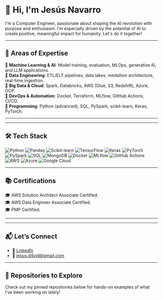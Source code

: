 # 👋 Hi, I'm Jesús Navarro

I'm a Computer Engineer, passionate about shaping the AI revolution with purpose and enthusiasm. I’m especially driven by the potential of AI to create positive, meaningful impact for humanity. Let's do it together!

---

## 💼 Areas of Expertise

🔹 **Machine Learning & AI**: Model training, evaluation, MLOps, generative AI, and LLM applications.<br>
🔹 **Data Engineering**: ETL/ELT pipelines, data lakes, medallion architecture, real-time ingestion. <br>
🔹 **Big Data & Cloud**: Spark, Databricks, AWS (Glue, S3, Redshift), Azure, GCP.<br>
🔹 **DevOps & Automation**: Docker, Terraform, MLflow, GitHub Actions, CI/CD.<br>
🔹 **Programming**: Python (advanced), SQL, PySpark, scikit-learn, Keras, PyTorch. 

---
<!--
## 🚀 Featured Projects

| Project | Description | Tech Stack |
|--------|-------------|------------|
| [🔁 Data Pipeline with Medallion Architecture](https://github.com/yourusername/spark-medallion-pipeline) | End-to-end data pipeline using Bronze/Silver/Gold layers with schema enforcement and time-based partitioning. | PySpark, Delta Lake, Databricks |
| [🤖 Product Recommender System](https://github.com/yourusername/product-recommender) | Built a collaborative filtering system with item embeddings and a clean ML pipeline. | Python, Scikit-learn, Pandas |
| [📊 Data Quality Monitoring Dashboard](https://github.com/yourusername/data-quality-dashboard) | Automated data validation with visual alerts and anomaly detection. | Great Expectations, Python, Plotly |
| [🧠 LLM-based Chatbot](https://github.com/yourusername/llm-chatbot) | Deployed an AI assistant using LangChain and OpenAI models with memory and tool usage. | LangChain, OpenAI, FastAPI | -->

---

## 🛠️ Tech Stack

![Python](https://img.shields.io/badge/-Python-3776AB?style=flat&logo=python&logoColor=white)
![Pandas](https://img.shields.io/badge/-Pandas-150458?style=flat&logo=pandas&logoColor=white)
![Scikit-learn](https://img.shields.io/badge/-Scikit--Learn-F7931E?style=flat&logo=scikitlearn&logoColor=white)
![TensorFlow](https://img.shields.io/badge/-TensorFlow-FF6F00?style=flat&logo=tensorflow&logoColor=white)
![Keras](https://img.shields.io/badge/-Keras-D00000?style=flat&logo=keras&logoColor=white)
![PyTorch](https://img.shields.io/badge/-PyTorch-EE4C2C?style=flat&logo=pytorch&logoColor=white)
![PySpark](https://img.shields.io/badge/-PySpark-E25A1C?style=flat&logo=apachespark&logoColor=white)
![SQL](https://img.shields.io/badge/-SQL-4479A1?style=flat&logo=postgresql&logoColor=white)
![MongoDB](https://img.shields.io/badge/-MongoDB-47A248?style=flat&logo=mongodb&logoColor=white)
![Docker](https://img.shields.io/badge/-Docker-2496ED?style=flat&logo=docker&logoColor=white)
![MLflow](https://img.shields.io/badge/-MLflow-253858?style=flat&logo=mlflow&logoColor=white)
![GitHub Actions](https://img.shields.io/badge/-CI/CD-2088FF?style=flat&logo=githubactions&logoColor=white)
![AWS](https://img.shields.io/badge/-AWS-232F3E?style=flat&logo=amazonaws&logoColor=white)
![Azure](https://img.shields.io/badge/-Azure-0078D4?style=flat&logo=microsoftazure&logoColor=white)
![Google Cloud](https://img.shields.io/badge/-Google%20Cloud-4285F4?style=flat&logo=googlecloud&logoColor=white)



---

## 📚 Certifications

🎓 AWS Solution Architect Associate Certified.  <br>
🎓 AWS Data Engineer Associate Certified. <br>
🎓 PMP Certified. 


---
<!--  ## ✍️ Articles & Resources -->
---

## 📬 Let’s Connect

- 🔗 [LinkedIn](https://www.linkedin.com/in/jesus-david-navarro/)
- 📧 jesus.d4vid@gmail.com
<!-- - 🌐 [Portfolio Website (optional)](https://your-portfolio.com) -->

---

## 📁 Repositories to Explore

Check out my pinned repositories below for hands-on examples of what I've been working on lately!

